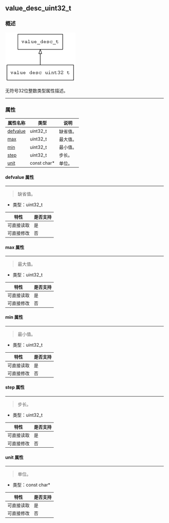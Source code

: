 ## value\_desc\_uint32\_t
### 概述
![image](images/value_desc_uint32_t_0.png)

 无符号32位整数类型属性描述。


----------------------------------
### 属性
<p id="value_desc_uint32_t_properties">

| 属性名称 | 类型 | 说明 | 
| -------- | ----- | ------------ | 
| <a href="#value_desc_uint32_t_defvalue">defvalue</a> | uint32\_t | 缺省值。 |
| <a href="#value_desc_uint32_t_max">max</a> | uint32\_t | 最大值。 |
| <a href="#value_desc_uint32_t_min">min</a> | uint32\_t | 最小值。 |
| <a href="#value_desc_uint32_t_step">step</a> | uint32\_t | 步长。 |
| <a href="#value_desc_uint32_t_unit">unit</a> | const char* | 单位。 |
#### defvalue 属性
-----------------------
> <p id="value_desc_uint32_t_defvalue"> 缺省值。



* 类型：uint32\_t

| 特性 | 是否支持 |
| -------- | ----- |
| 可直接读取 | 是 |
| 可直接修改 | 否 |
#### max 属性
-----------------------
> <p id="value_desc_uint32_t_max"> 最大值。



* 类型：uint32\_t

| 特性 | 是否支持 |
| -------- | ----- |
| 可直接读取 | 是 |
| 可直接修改 | 否 |
#### min 属性
-----------------------
> <p id="value_desc_uint32_t_min"> 最小值。



* 类型：uint32\_t

| 特性 | 是否支持 |
| -------- | ----- |
| 可直接读取 | 是 |
| 可直接修改 | 否 |
#### step 属性
-----------------------
> <p id="value_desc_uint32_t_step"> 步长。



* 类型：uint32\_t

| 特性 | 是否支持 |
| -------- | ----- |
| 可直接读取 | 是 |
| 可直接修改 | 否 |
#### unit 属性
-----------------------
> <p id="value_desc_uint32_t_unit"> 单位。



* 类型：const char*

| 特性 | 是否支持 |
| -------- | ----- |
| 可直接读取 | 是 |
| 可直接修改 | 否 |
